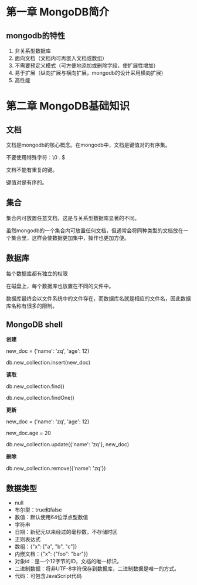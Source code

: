 # 第一章 MongoDB简介

## mongodb的特性

1. 非关系型数据库
2. 面向文档（文档内可再嵌入文档或数组）
3. 不需要预定义模式（可方便地添加或删除字段，使扩展性增加）
4. 易于扩展（纵向扩展与横向扩展，mongodb的设计采用横向扩展）
5. 高性能



# 第二章 MongoDB基础知识

## 文档

文档是mongodb的核心概念。在mongodb中，文档是键值对的有序集。

不要使用特殊字符：\0 . $

文档不能有重复的键。

键值对是有序的。

## 集合

集合内可放置任意文档，这是与关系型数据库显著的不同。

虽然mongodb的一个集合内可放置任何文档，但通常会将同种类型的文档放在一个集合里，这样会使数据更加集中，操作也更加方便。

## 数据库

每个数据库都有独立的权限

在磁盘上，每个数据库也放置在不同的文件中。

数据库最终会以文件系统中的文件存在，而数据库名就是相应的文件名，因此数据库名称有很多的限制。

## MongoDB shell

**创建**

new_doc = {'name': 'zq', 'age': 12}

db.new_collection.insert(new_doc)

**读取**

db.new_collection.find()

db.new_collection.findOne()

**更新**

new_doc = {'name': 'zq', 'age': 12}

new_doc.age = 20

db.new_collection.update({'name': 'zq'}, new_doc)

**删除**

db.new_collection.remove({'name': 'zq'})

## 数据类型

* null
* 布尔型：true和false
* 数值：默认使用64位浮点型数值
* 字符串
* 日期：新纪元以来经过的毫秒数，不存储时区
* 正则表达式
* 数组：{"x": ["a", "b", "c"]}
* 内嵌文档：{"x": {"foo": "bar"}}
* 对象id：是一个12字节的ID，文档的唯一标识。
* 二进制数据：将非UTF-8字符保存到数据库，二进制数据是唯一的方式。
* 代码：可包含JavaScript代码